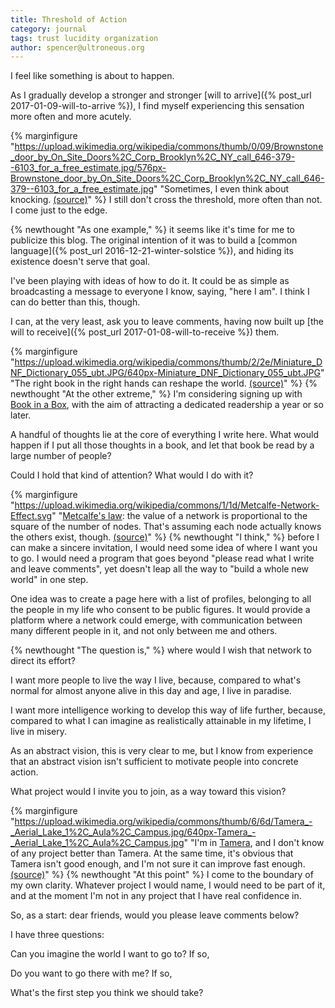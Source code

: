 ```yaml
---
title: Threshold of Action
category: journal
tags: trust lucidity organization
author: spencer@ultroneous.org
---
```


I feel like something is about to happen.

As I gradually develop a stronger and stronger [will to arrive]({% post_url 2017-01-09-will-to-arrive %}), I find myself experiencing this sensation more often and more acutely.

{% marginfigure "https://upload.wikimedia.org/wikipedia/commons/thumb/0/09/Brownstone_door_by_On_Site_Doors%2C_Corp_Brooklyn%2C_NY_call_646-379--6103_for_a_free_estimate.jpg/576px-Brownstone_door_by_On_Site_Doors%2C_Corp_Brooklyn%2C_NY_call_646-379--6103_for_a_free_estimate.jpg" "Sometimes, I even think about knocking. [(source)](https://commons.wikimedia.org/wiki/File:Brownstone_door_by_On_Site_Doors,_Corp_Brooklyn,_NY_call_646-379--6103_for_a_free_estimate.jpg)" %}
I still don't cross the threshold, more often than not. I come just to the edge.

{% newthought "As one example," %} it seems like it's time for me to publicize this blog. The original intention of it was to build a [common language]({% post_url 2016-12-21-winter-solstice %}), and hiding its existence doesn't serve that goal.

I've been playing with ideas of how to do it. It could be as simple as broadcasting a message to everyone I know, saying, "here I am". I think I can do better than this, though.

I can, at the very least, ask you to leave comments, having now built up [the will to receive]({% post_url 2017-01-08-will-to-receive %}) them.

{% marginfigure "https://upload.wikimedia.org/wikipedia/commons/thumb/2/2e/Miniature_DNF_Dictionary_055_ubt.JPG/640px-Miniature_DNF_Dictionary_055_ubt.JPG" "The right book in the right hands can reshape the world. [(source)](https://commons.wikimedia.org/wiki/File:Miniature_DNF_Dictionary_055_ubt.JPG)" %}
{% newthought "At the other extreme," %} I'm considering signing up with [Book in a Box](http://bookinabox.com/), with the aim of attracting a dedicated readership a year or so later.

A handful of thoughts lie at the core of everything I write here. What would happen if I put all those thoughts in a book, and let that book be read by a large number of people?

Could I hold that kind of attention? What would I do with it?

{% marginfigure "https://upload.wikimedia.org/wikipedia/commons/1/1d/Metcalfe-Network-Effect.svg" "[Metcalfe's law](https://en.wikipedia.org/wiki/Metcalfe%27s_law): the value of a network is proportional to the square of the number of nodes. That's assuming each node actually knows the others exist, though. [(source)](https://commons.wikimedia.org/wiki/File:Metcalfe-Network-Effect.svg)" %}
{% newthought "I think," %} before I can make a sincere invitation, I would need some idea of where I want you to go. I would need a program that goes beyond "please read what I write and leave comments", yet doesn't leap all the way to "build a whole new world" in one step.

One idea was to create a page here with a list of profiles, belonging to all the people in my life who consent to be public figures. It would provide a platform where a network could emerge, with communication between many different people in it, and not only between me and others.

{% newthought "The question is," %} where would I wish that network to direct its effort?

I want more people to live the way I live, because, compared to what's normal for almost anyone alive in this day and age, I live in paradise.

I want more intelligence working to develop this way of life further, because, compared to what I can imagine as realistically attainable in my lifetime, I live in misery.

As an abstract vision, this is very clear to me, but I know from experience that an abstract vision isn't sufficient to motivate people into concrete action.

What project would I invite you to join, as a way toward this vision?

{% marginfigure "https://upload.wikimedia.org/wikipedia/commons/thumb/6/6d/Tamera_-_Aerial_Lake_1%2C_Aula%2C_Campus.jpg/640px-Tamera_-_Aerial_Lake_1%2C_Aula%2C_Campus.jpg" "I'm in [Tamera](http://www.tamera.org), and I don't know of any project better than Tamera. At the same time, it's obvious that Tamera isn't good enough, and I'm not sure it can improve fast enough. [(source)](https://commons.wikimedia.org/wiki/File:Tamera_-_Aerial_Lake_1,_Aula,_Campus.jpg)" %}
{% newthought "At this point" %} I come to the boundary of my own clarity. Whatever project I would name, I would need to be part of it, and at the moment I'm not in any project that I have real confidence in.

So, as a start: dear friends, would you please leave comments below?

I have three questions:

Can you imagine the world I want to go to? If so,

Do you want to go there with me? If so,

What's the first step you think we should take?
